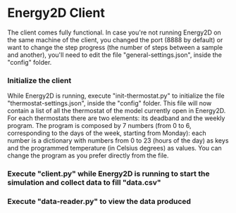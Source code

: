 # Energy2D Client

The client comes fully functional. In case you're not running Energy2D on the same machine of the client, you changed the port (8888 by default) or want to change the step progress (the number of steps between a sample and another), you'll need to edit the file "general-settings.json", inside the "config" folder.

### Initialize the client

While Energy2D is running, execute "init-thermostat.py" to initialize the file "thermostat-settings.json", inside the "config" folder. This file will now contain a list of all the thermostat of the model currently open in Energy2D. For each thermostats there are two elements: its deadband and the weekly program. The program is composed by 7 numbers (from 0 to 6, corresponding to the days of the week, starting from Monday): each number is a dictionary with numbers from 0 to 23 (hours of the day) as keys and the programmed temperature (in Celsius degrees) as values. You can change the program as you prefer directly from the file.

### Execute "client.py" while Energy2D is running to start the simulation and collect data to fill "data.csv"

### Execute "data-reader.py" to view the data produced
